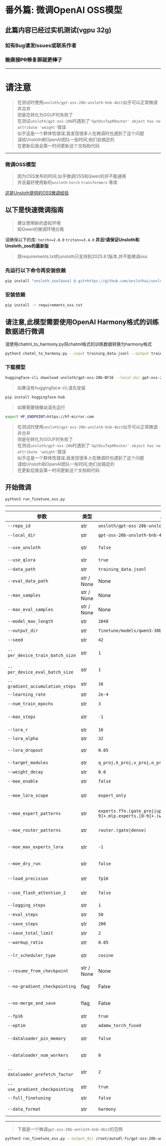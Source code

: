 # 番外篇: 微调OpenAI OSS模型
## 此篇内容已经过实机测试(vgpu 32g)
### 如有Bug请发Issues或联系作者
### ~~能直接PR修复那就更棒了~~
---

# 请注意
> 在测试时使用`unsloth/gpt-oss-20b-unsloth-bnb-4bit`似乎可以正常微调并合并  
> 但是在转化为GGUF时失败了  
> 在测试`unsloth/gpt-oss-20b`时遇到了`'GptOssTopKRouter' object has no attribute 'weight'`错误  
> 似乎这是一个群体性错误,我发现很多人在微调时也遇到了这个问题  
> 请给Unsloth和OpenAI团队一些时间,他们会搞定的  
> 在更新后我会第一时间更新这个文档和代码

---
### 微调OSS模型

> 因为OSS发布的时间,似乎微调OSS和Qwen的并不能通用  
> 并且最好使用新的`unsloth` `torch` `transformers` 等库  

[这是Unsloth提供的OSS微调经验](https://colab.research.google.com/github/unslothai/notebooks/blob/main/nb/gpt-oss-(20B)-Fine-tuning.ipynb#scrollTo=WQSmUBxXx2r-)

## 以下是快速微调指南
> 建议使用新的虚拟环境  
> 和Qwen的微调环境分离  

请确保以下的库:
`torch>=2.8.0` `triton>=3.4.0`
**并且!请保证Unsloth和Unsloth_zoo的最新版**
> 原requirements.txt的unsloth只支持到2025.8.1版本,并不能微调oss  

### 先运行以下命令再安装依赖

```bash
pip install "unsloth_zoo[base] @ git+https://github.com/unslothai/unsloth-zoo" "unsloth[base] @ git+https://github.com/unslothai/unsloth" torchvision bitsandbytes git+https://github.com/huggingface/transformers git+https://github.com/triton-lang/triton.git@main#subdirectory=python/triton_kernels
```

### 安装依赖
```bash
pip install -r requirements_oss.txt
```

## **请注意,此模型需要使用OpenAI Harmony格式的训练数据进行微调**
请使用chatml_to_harmony.py将chatml格式的训练数据转换为harmony格式
```bash
python3 chatml_to_harmony.py --input training_data.jsonl --output training_data_harmony.txt
```


### 下载模型
```bash
huggingface-cli download unsloth/gpt-oss-20b-BF16 --local-dir gpt-oss-20b
```
> 如果没有huggingface-cli,请先安装  
```bash
pip install huggingface-hub
```
> 如果需要镜像站请先运行  
```bash
export HF_ENDPOINT=https://hf-mirror.com
```
> 在测试时使用`unsloth/gpt-oss-20b-unsloth-bnb-4bit`似乎可以正常微调并合并  
> 但是在转化为GGUF时失败了  
> 在测试`unsloth/gpt-oss-20b`时遇到了`'GptOssTopKRouter' object has no attribute 'weight'`错误  
> 似乎这是一个群体性错误,我发现很多人在微调时也遇到了这个问题  
> 请给Unsloth和OpenAI团队一些时间,他们会搞定的  
> 在更新后我会第一时间更新这个文档和代码




## 开始微调

```bash
python3 run_finetune_oss.py
```
---
| 参数                              | 类型         | 默认值                                                                                         | 可选值                                 | 说明                   |
| ------------------------------- | ---------- | ------------------------------------------------------------------------------------------- | ----------------------------------- | -------------------- |
| `--repo_id`                     | str        | `unsloth/gpt-oss-20b-unsloth-bnb-4bit`                                                      | -                                   | HF 仓库ID              |
| `--local_dir`                   | str        | `gpt-oss-20b-unsloth-bnb-4bit`                                                              | -                                   | 本地模型目录               |
| `--use_unsloth`                 | str        | `false`                                                                                     | `true`, `false`                     | 是否使用unsloth          |
| `--use_qlora`                   | str        | `true`                                                                                      | `true`, `false`                     | 是否使用QLoRA            |
| `--data_path`                   | str        | `training_data.jsonl`                                                                       | -                                   | 训练数据路径               |
| `--eval_data_path`              | str / None | None                                                                                        | -                                   | 验证数据路径               |
| `--max_samples`                 | str / None | None                                                                                        | -                                   | 最大训练样本数              |
| `--max_eval_samples`            | str / None | None                                                                                        | -                                   | 最大验证样本数              |
| `--model_max_length`            | str        | `2048`                                                                                      | -                                   | 最大序列长度               |
| `--output_dir`                  | str        | `finetune/models/qwen3-30b-a3b-qlora`                                                       | -                                   | 输出目录                 |
| `--seed`                        | str        | `42`                                                                                        | -                                   | 随机种子                 |
| `--per_device_train_batch_size` | str        | `1`                                                                                         | -                                   | 每设备训练批次大小            |
| `--per_device_eval_batch_size`  | str        | `1`                                                                                         | -                                   | 每设备验证批次大小            |
| `--gradient_accumulation_steps` | str        | `16`                                                                                        | -                                   | 梯度累积步数               |
| `--learning_rate`               | str        | `2e-4`                                                                                      | -                                   | 学习率                  |
| `--num_train_epochs`            | str        | `3`                                                                                         | -                                   | 训练轮数                 |
| `--max_steps`                   | str        | `-1`                                                                                        | -                                   | 最大步数（-1为不限）          |
| `--lora_r`                      | str        | `16`                                                                                        | -                                   | LoRA 秩               |
| `--lora_alpha`                  | str        | `32`                                                                                        | -                                   | LoRA alpha           |
| `--lora_dropout`                | str        | `0.05`                                                                                      | -                                   | LoRA dropout率        |
| `--target_modules`              | str        | `q_proj,k_proj,v_proj,o_proj,gate_proj,up_proj,down_proj`                                   | -                                   | LoRA 目标模块            |
| `--weight_decay`                | str        | `0.0`                                                                                       | -                                   | 权重衰减                 |
| `--moe_enable`                  | str        | `false`                                                                                     | `true`, `false`                     | 是否启用 MoE             |
| `--moe_lora_scope`              | str        | `expert_only`                                                                               | `expert_only`, `router_only`, `all` | LoRA 注入范围            |
| `--moe_expert_patterns`         | str        | `experts.ffn.(gate_proj\|up_proj\|down_proj),layers.[0-9]+.mlp.experts.[0-9]+.(w1\|w2\|w3)` | -                                   | 专家线性层模式（正则）          |
| `--moe_router_patterns`         | str        | `router.(gate\|dense)`                                                                      | -                                   | 路由/门控层模式（正则）         |
| `--moe_max_experts_lora`        | str        | `-1`                                                                                        | -                                   | 每层最多注入 LoRA 的专家数     |
| `--moe_dry_run`                 | str        | `false`                                                                                     | `true`, `false`                     | 仅打印匹配模块并退出           |
| `--load_precision`              | str        | `fp16`                                                                                      | `int8`, `int4`, `fp16`              | 模型加载精度               |
| `--use_flash_attention_2`       | str        | `false`                                                                                     | `true`, `false`                     | 是否启用 FlashAttention2 |
| `--logging_steps`               | str        | `1`                                                                                         | -                                   | 日志记录步数               |
| `--eval_steps`                  | str        | `50`                                                                                        | -                                   | 验证间隔步数               |
| `--save_steps`                  | str        | `200`                                                                                       | -                                   | 保存模型步数               |
| `--save_total_limit`            | str        | `2`                                                                                         | -                                   | 最多保存数                |
| `--warmup_ratio`                | str        | `0.05`                                                                                      | -                                   | 预热比例                 |
| `--lr_scheduler_type`           | str        | `cosine`                                                                                    | -                                   | 学习率调度器类型             |
| `--resume_from_checkpoint`      | str / None | None                                                                                        | -                                   | 从检查点恢复               |
| `--no-gradient_checkpointing`   | flag       | False                                                                                       | -                                   | 不使用梯度检查点             |
| `--no-merge_and_save`           | flag       | False                                                                                       | -                                   | 不合并并保存模型             |
| `--fp16`                        | str        | `true`                                                                                      | `true`, `false`                     | 是否使用fp16             |
| `--optim`                       | str        | `adamw_torch_fused`                                                                         | -                                   | 优化器                  |
| `--dataloader_pin_memory`       | str        | `false`                                                                                     | `true`, `false`                     | 是否固定数据加载器内存          |
| `--dataloader_num_workers`      | str        | `0`                                                                                         | -                                   | DataLoader 线程数       |
| `--dataloader_prefetch_factor`  | str        | `2`                                                                                         | -                                   | DataLoader 预取因子      |
| `--use_gradient_checkpointing`  | str        | `true`                                                                                      | `true`, `false`, `unsloth`          | 梯度检查点设置              |
| `--full_finetuning`             | str        | `false`                                                                                     | `true`, `false`                     | 是否全量微调               |
| `--data_format`                | str        | `harmony`                                                                                   | `harmony`, `jsonl`                | 数据格式                  |

---

> 下面是一个微调`gpt-oss-20b-unsloth-bnb-4bit`的范例
```bash
python3 run_finetune_oss.py --output_dir /root/autodl-fs/gpt-oss-20b-unsloth-bnb-4bit --local_dir gpt-oss-20b-4bit --data_path ./harmony_small.txt --eval_data_path ./harmony_small_eval.txt --use_qlora true --lora_dropout 0.05 --num_train_epochs 8 --per_device_train_batch_size 4 --per_device_eval_batch_size 4 --gradient_accumulation_steps 8 --learning_rate 2e-5 --lr_scheduler cosine --logging_steps 5 --eval_steps 40 --save_steps 200 --warmup_ratio 0.05 --dataloader_num_workers 16 --fp16 true --use_unsloth true --no-gradient_checkpointing --dataloader_prefetch_factor 4 --load_precision int4 --data_format harmony
```

